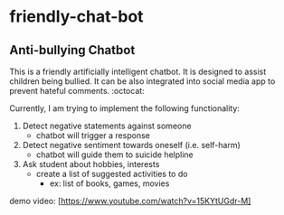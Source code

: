 # friendly-chat-bot
## Anti-bullying Chatbot

This is a friendly artificially intelligent chatbot. It is designed to assist children being bullied. It can be also integrated into social media app to prevent hateful comments. :octocat:


Currently, I am trying to implement the following functionality: 
  1. Detect negative statements against someone
     - chatbot will trigger a response 
  2. Detect negative sentiment towards oneself (i.e. self-harm)
     - chatbot will guide them to suicide helpline 
  3. Ask student about hobbies, interests
     - create a list of suggested activities to do
        - ex: list of books, games, movies 
   
   demo video: [https://www.youtube.com/watch?v=15KYtUGdr-M]
   
  
